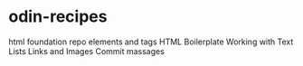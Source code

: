 # odin-recipes
html foundation repo
elements and tags
HTML Boilerplate
Working with Text
Lists
Links and Images
Commit massages
